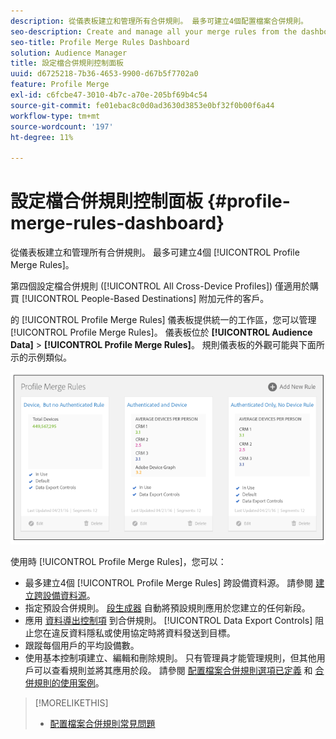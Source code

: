 ```yaml
---
description: 從儀表板建立和管理所有合併規則。 最多可建立4個配置檔案合併規則。
seo-description: Create and manage all your merge rules from the dashboard. You can create a maximum of 4 Profile Merge Rules.
seo-title: Profile Merge Rules Dashboard
solution: Audience Manager
title: 設定檔合併規則控制面板
uuid: d6725218-7b36-4653-9900-d67b5f7702a0
feature: Profile Merge
exl-id: c6fcbe47-3010-4b7c-a70e-205bf69b4c54
source-git-commit: fe01ebac8c0d0ad3630d3853e0bf32f0b00f6a44
workflow-type: tm+mt
source-wordcount: '197'
ht-degree: 11%

---
```


# 設定檔合併規則控制面板 {#profile-merge-rules-dashboard}

從儀表板建立和管理所有合併規則。 最多可建立4個 [!UICONTROL Profile Merge Rules]。

第四個設定檔合併規則 ([!UICONTROL All Cross-Device Profiles]) 僅適用於購買 [!UICONTROL People-Based Destinations] 附加元件的客戶。

的 [!UICONTROL Profile Merge Rules] 儀表板提供統一的工作區，您可以管理 [!UICONTROL Profile Merge Rules]。 儀表板位於 **[!UICONTROL Audience Data]** > **[!UICONTROL Profile Merge Rules]**。 規則儀表板的外觀可能與下面所示的示例類似。

![](assets/profile-dashboard.png)

使用時 [!UICONTROL Profile Merge Rules]，您可以：

* 最多建立4個 [!UICONTROL Profile Merge Rules] 跨設備資料源。 請參閱 [建立跨設備資料源](merge-rules-start.md#create-data-source)。
* 指定預設合併規則。 [段生成器](../segments/segment-builder.md) 自動將預設規則應用於您建立的任何新段。
* 應用 [資料導出控制項](../data-export-controls.md) 到合併規則。 [!UICONTROL Data Export Controls] 阻止您在違反資料隱私或使用協定時將資料發送到目標。
* 跟蹤每個用戶的平均設備數。
* 使用基本控制項建立、編輯和刪除規則。 只有管理員才能管理規則，但其他用戶可以查看規則並將其應用於段。 請參閱 [配置檔案合併規則選項已定義](merge-rule-definitions.md) 和 [合併規則的使用案例](merge-rule-targeting-options.md)。

>[!MORELIKETHIS]
>
>* [配置檔案合併規則常見問題](../../faq/faq-profile-merge.md)

